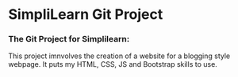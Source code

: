 # SimpliLearn Git Project
### The Git Project for Simplilearn:
This project imnvolves the creation of a website for a blogging style webpage. It puts my HTML, CSS, JS and Bootstrap skills to use.
